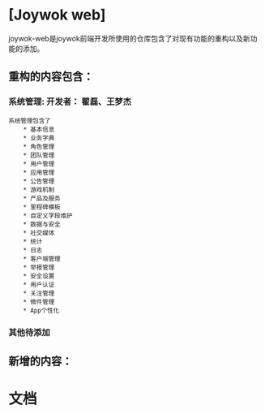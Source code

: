 # [Joywok web] 

joywok-web是joywok前端开发所使用的仓库包含了对现有功能的重构以及新功能的添加。


## 重构的内容包含：

### 系统管理: 开发者： 翟磊、王梦杰
	系统管理包含了
		* 基本信息
		* 业务字典
		* 角色管理
		* 团队管理
		* 用户管理
		* 应用管理
		* 公告管理
		* 游戏机制
		* 产品及服务
		* 里程碑模板
		* 自定义字段维护
		* 数据与安全
		* 社交媒体
		* 统计
		* 日志
		* 客户端管理
		* 举报管理
		* 安全设置
		* 用户认证
		* 关注管理
		* 微件管理
		* App个性化


### 其他待添加 


## 新增的内容：



# 文档


